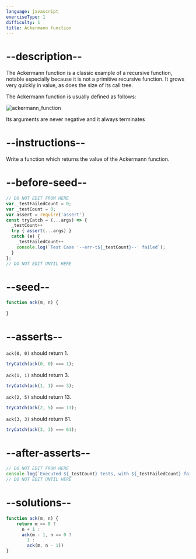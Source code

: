 ```yaml
---
language: javascript
exerciseType: 1
difficulty: 1
title: Ackermann function
---
```


# --description--

The Ackermann function is a classic example of a recursive function, notable especially because it is not a primitive recursive function. It grows very quickly in value, as does the size of its call tree.

The Ackermann function is usually defined as follows:

![ackermann_function](https://bit.ly/3z9u4zh)

Its arguments are never negative and it always terminates

# --instructions--

Write a function which returns the value of the Ackermann function.

# --before-seed--

```javascript
// DO NOT EDIT FROM HERE
var _testFailedCount = 0;
var _testCount = 0;
var assert = require('assert')
const tryCatch = (...args) => {
  _testCount++
  try { assert(...args) }
  catch (e) {
    _testFailedCount++
    console.log(`Test Case '--err-t${_testCount}--' failed`);
  }
};
// DO NOT EDIT UNTIL HERE
```

# --seed--

```javascript
function ack(m, n) {
    
}
```

# --asserts--

`ack(0, 0)` should return 1.

```javascript
tryCatch(ack(0, 0) === 1);
```

`ack(1, 1)` should return 3.

```javascript
tryCatch(ack(1, 1) === 3);
```

`ack(2, 5)` should return 13.

```javascript
tryCatch(ack(2, 5) === 13);
```

`ack(3, 3)` should return 61.

```javascript
tryCatch(ack(3, 3) === 61);
```

# --after-asserts--

```javascript
// DO NOT EDIT FROM HERE 
console.log(`Executed ${_testCount} tests, with ${_testFailedCount} failures`);
// DO NOT EDIT UNTIL HERE
```

# --solutions--

```javascript
function ack(m, n) {
    return m == 0 ?
      n + 1 :
      ack(m - 1, n == 0 ?
        1 :
        ack(m, n - 1))
}
```

